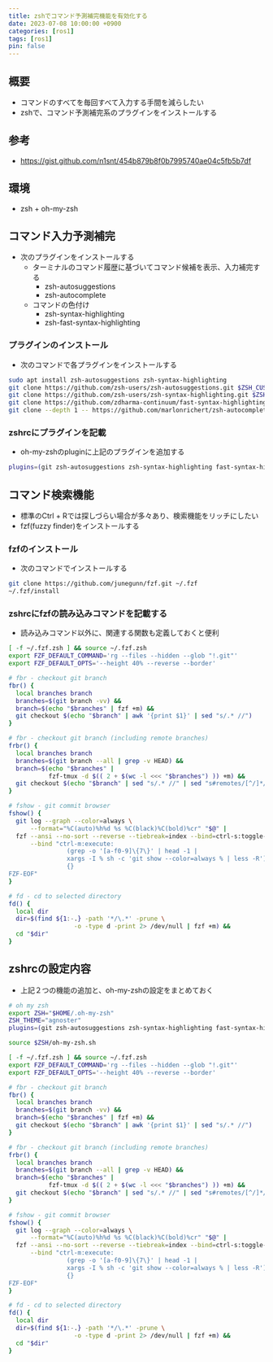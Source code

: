 ```yaml
---
title: zshでコマンド予測補完機能を有効化する
date: 2023-07-08 10:00:00 +0900
categories: [ros1]
tags: [ros1]
pin: false
---
```


## 概要
- コマンドのすべてを毎回すべて入力する手間を減らしたい
- zshで、コマンド予測補完系のプラグインをインストールする

## 参考
- https://gist.github.com/n1snt/454b879b8f0b7995740ae04c5fb5b7df

## 環境
- zsh + oh-my-zsh

## コマンド入力予測補完
- 次のプラグインをインストールする
    - ターミナルのコマンド履歴に基づいてコマンド候補を表示、入力補完する
        - zsh-autosuggestions
        - zsh-autocomplete
    - コマンドの色付け
        - zsh-syntax-highlighting
        - zsh-fast-syntax-highlighting

### プラグインのインストール
- 次のコマンドで各プラグインをインストールする

``` bash
sudo apt install zsh-autosuggestions zsh-syntax-highlighting
git clone https://github.com/zsh-users/zsh-autosuggestions.git $ZSH_CUSTOM/plugins/zsh-autosuggestions
git clone https://github.com/zsh-users/zsh-syntax-highlighting.git $ZSH_CUSTOM/plugins/zsh-syntax-highlighting
git clone https://github.com/zdharma-continuum/fast-syntax-highlighting.git ${ZSH_CUSTOM:-$HOME/.oh-my-zsh/custom}/plugins/fast-syntax-highlighting
git clone --depth 1 -- https://github.com/marlonrichert/zsh-autocomplete.git $ZSH_CUSTOM/plugins/zsh-autocomplete
```

### zshrcにプラグインを記載
- oh-my-zshのpluginに上記のプラグインを追加する

``` bash
plugins=(git zsh-autosuggestions zsh-syntax-highlighting fast-syntax-highlighting zsh-autocomplete)
```

## コマンド検索機能
- 標準のCtrl + Rでは探しづらい場合が多々あり、検索機能をリッチにしたい
- fzf(fuzzy finder)をインストールする

### fzfのインストール
- 次のコマンドでインストールする

``` bash
git clone https://github.com/junegunn/fzf.git ~/.fzf
~/.fzf/install
```

### zshrcにfzfの読み込みコマンドを記載する
- 読み込みコマンド以外に、関連する関数も定義しておくと便利

``` bash
[ -f ~/.fzf.zsh ] && source ~/.fzf.zsh
export FZF_DEFAULT_COMMAND='rg --files --hidden --glob "!.git"'
export FZF_DEFAULT_OPTS='--height 40% --reverse --border'

# fbr - checkout git branch
fbr() {
  local branches branch
  branches=$(git branch -vv) &&
  branch=$(echo "$branches" | fzf +m) &&
  git checkout $(echo "$branch" | awk '{print $1}' | sed "s/.* //")
}

# fbr - checkout git branch (including remote branches)
frbr() {
  local branches branch
  branches=$(git branch --all | grep -v HEAD) &&
  branch=$(echo "$branches" |
           fzf-tmux -d $(( 2 + $(wc -l <<< "$branches") )) +m) &&
  git checkout $(echo "$branch" | sed "s/.* //" | sed "s#remotes/[^/]*/##")
}

# fshow - git commit browser
fshow() {
  git log --graph --color=always \
      --format="%C(auto)%h%d %s %C(black)%C(bold)%cr" "$@" |
  fzf --ansi --no-sort --reverse --tiebreak=index --bind=ctrl-s:toggle-sort \
      --bind "ctrl-m:execute:
                (grep -o '[a-f0-9]\{7\}' | head -1 |
                xargs -I % sh -c 'git show --color=always % | less -R') << 'FZF-EOF'
                {}
FZF-EOF"
}

# fd - cd to selected directory
fd() {
  local dir
  dir=$(find ${1:-.} -path '*/\.*' -prune \
                  -o -type d -print 2> /dev/null | fzf +m) &&
  cd "$dir"
}
```

## zshrcの設定内容
- 上記２つの機能の追加と、oh-my-zshの設定をまとめておく

``` bash
# oh my zsh
export ZSH="$HOME/.oh-my-zsh"
ZSH_THEME="agnoster"
plugins=(git zsh-autosuggestions zsh-syntax-highlighting fast-syntax-highlighting zsh-autocomplete)

source $ZSH/oh-my-zsh.sh

[ -f ~/.fzf.zsh ] && source ~/.fzf.zsh
export FZF_DEFAULT_COMMAND='rg --files --hidden --glob "!.git"'
export FZF_DEFAULT_OPTS='--height 40% --reverse --border'

# fbr - checkout git branch
fbr() {
  local branches branch
  branches=$(git branch -vv) &&
  branch=$(echo "$branches" | fzf +m) &&
  git checkout $(echo "$branch" | awk '{print $1}' | sed "s/.* //")
}

# fbr - checkout git branch (including remote branches)
frbr() {
  local branches branch
  branches=$(git branch --all | grep -v HEAD) &&
  branch=$(echo "$branches" |
           fzf-tmux -d $(( 2 + $(wc -l <<< "$branches") )) +m) &&
  git checkout $(echo "$branch" | sed "s/.* //" | sed "s#remotes/[^/]*/##")
}

# fshow - git commit browser
fshow() {
  git log --graph --color=always \
      --format="%C(auto)%h%d %s %C(black)%C(bold)%cr" "$@" |
  fzf --ansi --no-sort --reverse --tiebreak=index --bind=ctrl-s:toggle-sort \
      --bind "ctrl-m:execute:
                (grep -o '[a-f0-9]\{7\}' | head -1 |
                xargs -I % sh -c 'git show --color=always % | less -R') << 'FZF-EOF'
                {}
FZF-EOF"
}

# fd - cd to selected directory
fd() {
  local dir
  dir=$(find ${1:-.} -path '*/\.*' -prune \
                  -o -type d -print 2> /dev/null | fzf +m) &&
  cd "$dir"
}

```
